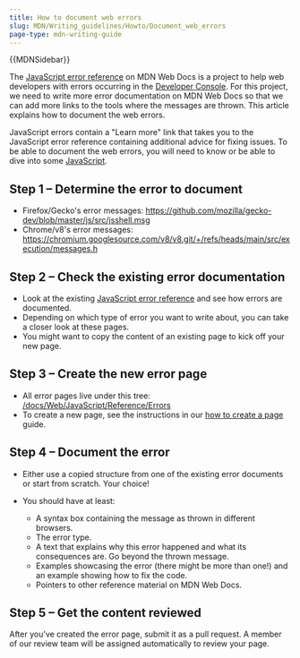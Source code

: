 ```yaml
---
title: How to document web errors
slug: MDN/Writing_guidelines/Howto/Document_web_errors
page-type: mdn-writing-guide
---
```


{{MDNSidebar}}

The [JavaScript error reference](/en-US/docs/Web/JavaScript/Reference/Errors) on MDN Web Docs is a project to help web developers with errors occurring in the [Developer Console](https://firefox-source-docs.mozilla.org/devtools-user/web_console/index.html). For this project, we need to write more error documentation on MDN Web Docs so that we can add more links to the tools where the messages are thrown. This article explains how to document the web errors.

JavaScript errors contain a "Learn more" link that takes you to the JavaScript error reference containing additional advice for fixing issues. To be able to document the web errors, you will need to know or be able to dive into some [JavaScript](/en-US/docs/Web/JavaScript).

## Step 1 – Determine the error to document

- Firefox/Gecko's error messages: <https://github.com/mozilla/gecko-dev/blob/master/js/src/jsshell.msg>
- Chrome/v8's error messages: <https://chromium.googlesource.com/v8/v8.git/+/refs/heads/main/src/execution/messages.h>

## Step 2 – Check the existing error documentation

- Look at the existing [JavaScript error reference](/en-US/docs/Web/JavaScript/Reference/Errors) and see how errors are documented.
- Depending on which type of error you want to write about, you can take a closer look at these pages.
- You might want to copy the content of an existing page to kick off your new page.

## Step 3 – Create the new error page

- All error pages live under this tree: [/docs/Web/JavaScript/Reference/Errors](/en-US/docs/Web/JavaScript/Reference/Errors)
- To create a new page, see the instructions in our [how to create a page](/en-US/docs/MDN/Writing_guidelines/Howto/Creating_moving_deleting) guide.

## Step 4 – Document the error

- Either use a copied structure from one of the existing error documents or start from scratch. Your choice!
- You should have at least:

  - A syntax box containing the message as thrown in different browsers.
  - The error type.
  - A text that explains why this error happened and what its consequences are. Go beyond the thrown message.
  - Examples showcasing the error (there might be more than one!) and an example showing how to fix the code.
  - Pointers to other reference material on MDN Web Docs.

## Step 5 – Get the content reviewed

After you've created the error page, submit it as a pull request. A member of our review team will be assigned automatically to review your page.
